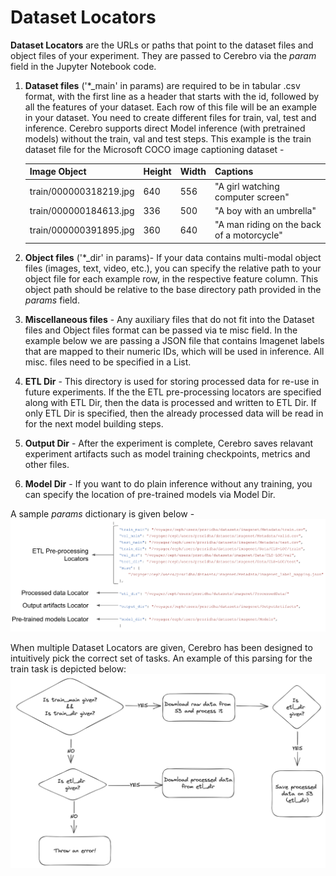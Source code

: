 <h1>Dataset Locators</h1>

<b>Dataset Locators</b> are the URLs or paths that point to the dataset files and object files of your experiment. They are passed to Cerebro via the <i>param</i> field in the Jupyter Notebook code.

1. <b>Dataset files</b> ('*_main' in params) are required to be in tabular .csv format, with the first line as a header that starts with the id, followed by all the features of your dataset. Each row of this file will be an example in your dataset. You need to create different files for train, val, test and inference. Cerebro supports direct Model inference (with pretrained models) without the train, val and test steps.
This example is the train dataset file for the Microsoft COCO image captioning dataset - 

   | Image Object           | Height | Width | Captions                                    |
   |------------------------|--------|-------|---------------------------------------------|
   | train/000000318219.jpg | 640    | 556   | "A girl watching computer screen"           |
   | train/000000184613.jpg | 336    | 500   | "A boy with an umbrella"                    |
   | train/000000391895.jpg | 360    | 640   | "A man riding on the back of a motorcycle"  |


2. <b>Object files</b> ('*_dir' in params)- 
If your data contains multi-modal object files (images, text, video, etc.), you can specify the relative path to your object file for each example row, in the respective feature column. This object path should be relative to the base directory path provided in the <i>params</i> field.


3. <b>Miscellaneous files</b> - Any auxiliary files that do not fit into the Dataset files and Object files format can be passed via te misc field. In the example below we are passing a JSON file that contains Imagenet labels that are mapped to their numeric IDs, which will be used in inference. All misc. files need to be specified in a List.


4. <b>ETL Dir</b> -  This directory is used for storing processed data for re-use in future experiments. If the the ETL pre-processing locators are specified along with ETL Dir, then the data is processed and written to ETL Dir. If only ETL Dir is specified, then the already processed data will be read in for the next model building steps.  


5. <b>Output Dir</b> - After the experiment is complete, Cerebro saves relavant experiment artifacts such as model training checkpoints, metrics and other files.


6. <b>Model Dir</b> - If you want to do plain inference without any training, you can specify the location of pre-trained models via Model Dir. 


A sample <i>params</i> dictionary is given below - 
![Sample Params](img/sample_params.png)

When multiple Dataset Locators are given, Cerebro has been designed to intuitively pick the correct set of tasks. An example of this parsing for the train task is depicted below:
![ETL flow](img/dataset_locators_flow.png)


